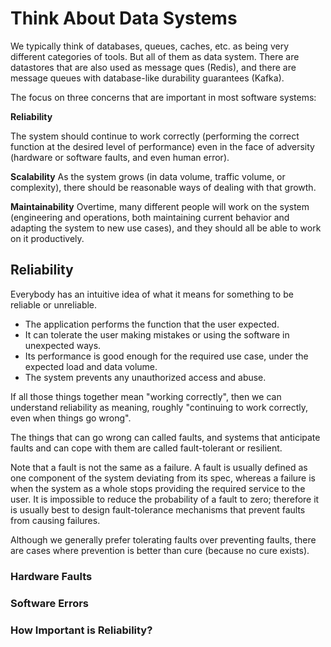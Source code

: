 # Think About Data Systems 

We typically think of databases, queues, caches, etc. as being very different categories of tools. But all of them as data system. There are datastores that are also used as message ques (Redis), and there are message queues with database-like durability guarantees (Kafka).

The focus on three concerns that are important in most software systems:

**Reliability**

The system should continue to work correctly (performing the correct function at the desired level of performance) even in the face of adversity (hardware or software faults, and even human error).

**Scalability**
As the system grows (in data volume, traffic volume, or complexity), there should be reasonable ways of dealing with that growth.

**Maintainability**
Overtime, many different people will work on the system (engineering and operations, both maintaining current behavior and adapting the system to new use cases), and they should all be able to work on it productively.

## Reliability

Everybody has an intuitive idea of what it means for something to be reliable or unreliable.

- The application performs the function that the user expected.
- It can tolerate the user making mistakes or using the software in unexpected ways.
- Its performance is good enough for the required use case, under the expected load and data volume.
- The system prevents any unauthorized access and abuse.

If all those things together mean "working correctly", then we can understand reliability as meaning, roughly "continuing to work correctly, even when things go wrong".

The things that can go wrong can called faults, and systems that anticipate faults and can cope with them are called fault-tolerant or resilient.

Note that a fault is not the same as a failure. A fault is usually defined as one component of the system deviating from its spec, whereas a failure is when the system as a whole stops providing the required service to the user. It is impossible to reduce the probability of a fault to zero; therefore it is usually best to design fault-tolerance mechanisms that prevent faults from causing failures.

Although we generally prefer tolerating faults over preventing faults, there are cases where prevention is better than cure (because no cure exists).

### Hardware Faults

### Software Errors

### How Important is Reliability?